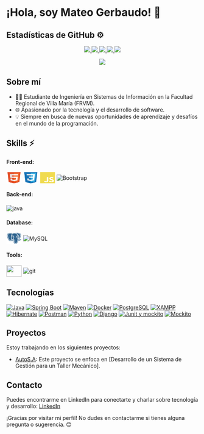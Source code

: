 # ¡Hola, soy Mateo Gerbaudo! 👋

## Estadísticas de GitHub ⚙️
<div align="center">
  <a href="https://github.com/gerbaudo19">
    <p align="center">
      <img height="160em" src="https://github-readme-stats-sigma-five.vercel.app/api?username=gerbaudo19&show_icons=true&theme=react&hide_border=true&locale=es" />
      <img height="160em" src="https://github-readme-streak-stats.herokuapp.com/?user=gerbaudo19&theme=react&hide_border=true&locale=es" />
      <img height="160em" src="https://github-profile-summary-cards.vercel.app/api/cards/most-commit-language?username=gerbaudo19&theme=react&hide_border=true&locale=es"/>
      <img height="160em" src="https://github-profile-summary-cards.vercel.app/api/cards/repos-per-language?username=gerbaudo19&theme=react&hide_border=true&locale=es"/>
      <img height="160em" src="https://github-readme-stats-sigma-five.vercel.app/api/top-langs/?username=gerbaudo19&layout=compact&langs_count=7&theme=react&hide_border=true&locale=es"/>
    </p>
  </a>
  <p align="center">
    <img src="https://user-images.githubusercontent.com/73097560/115834477-dbab4500-a447-11eb-908a-139a6edaec5c.gif">             
    <br>
  </p>
</div>

## Sobre mí
- 👨‍💻 Estudiante de Ingeniería en Sistemas de Información en la Facultad Regional de Villa María (FRVM).
- 🌐 Apasionado por la tecnología y el desarrollo de software.
- 💡 Siempre en busca de nuevas oportunidades de aprendizaje y desafíos en el mundo de la programación.

##  Skills ⚡
  
#### Front-end:
<div>
  <img align="center" title="HTML5" alt="HTML" height="30" width="40" src="https://raw.githubusercontent.com/devicons/devicon/master/icons/html5/html5-original.svg">
  <img align="center" title="CSS" alt="CSS" height="30" width="40" src="https://raw.githubusercontent.com/devicons/devicon/master/icons/css3/css3-original.svg">
  <img align="center" title="JavaScript" alt="Js" height="30" width="40" src="https://raw.githubusercontent.com/devicons/devicon/master/icons/javascript/javascript-plain.svg">
  <img align="center" title="Bootstrap" alt="Bootstrap" height="30" width="40" src="https://cdn.jsdelivr.net/gh/devicons/devicon/icons/bootstrap/bootstrap-original.svg" />
  
#### Back-end:
<div>
  <img align="center" title="java" alt="java" height="30" width="40" src="https://www.google.com/url?sa=i&url=https%3A%2F%2Fwww.flaticon.es%2Ficono-gratis%2Fjava_226777&psig=AOvVaw3gNjE19Uyf_AHgk1jsviOW&ust=1706680350120000&source=images&cd=vfe&opi=89978449&ved=0CBIQjRxqFwoTCIDtw_K1hIQDFQAAAAAdAAAAABAD">
  
#### Database: 
  <img align="center" title="Postgresql" alt="Postgresql" height="30" width="40" src="https://raw.githubusercontent.com/devicons/devicon/1119b9f84c0290e0f0b38982099a2bd027a48bf1/icons/postgresql/postgresql-plain.svg">
  <img align="center" title="MySQL" alt="MySQL" height="30" width="40" src="https://cdn.jsdelivr.net/gh/devicons/devicon/icons/mysql/mysql-original-wordmark.svg">
  
#### Tools:
<div>
  <img align="center" alt="" height="30" width="40" src="https://cdn.jsdelivr.net/gh/devicons/devicon/icons/vscode/vscode-original.svg" />
  <img align="center" alt="git" height="30" width="40" src="https://cdn.jsdelivr.net/gh/devicons/devicon/icons/git/git-original.svg" />

## Tecnologías

[![Java](https://upload.wikimedia.org/wikipedia/commons/thumb/f/f8/Java_logo.svg/1200px-Java_logo.svg.png)](https://www.java.com/)
[![Spring Boot](https://upload.wikimedia.org/wikipedia/commons/thumb/a/a3/Spring_Boot_logo.svg/1200px-Spring_Boot_logo.svg.png)](https://spring.io/projects/spring-boot)
[![Maven](https://upload.wikimedia.org/wikipedia/commons/thumb/6/62/Maven_logo.svg/1200px-Maven_logo.svg.png)](https://maven.apache.org/)
[![Docker](https://upload.wikimedia.org/wikipedia/commons/thumb/a/a3/Docker_logo.svg/1200px-Docker_logo.svg.png)](https://www.docker.com/)
[![PostgreSQL](https://upload.wikimedia.org/wikipedia/commons/thumb/5/5d/PostgreSQL_logo.svg/1200px-PostgreSQL_logo.svg.png)](https://www.postgresql.org/)
[![XAMPP](https://upload.wikimedia.org/wikipedia/commons/thumb/4/4b/XAMPP_logo.svg/1200px-XAMPP_logo.svg.png)](https://www.apachefriends.org/es/index.html)
[![Hibernate](https://upload.wikimedia.org/wikipedia/commons/thumb/1/16/Hibernate_logo.svg/1200px-Hibernate_logo.svg.png)](https://hibernate.org/)
[![Postman](https://upload.wikimedia.org/wikipedia/commons/thumb/a/a0/Postman_logo.svg/1200px-Postman_logo.svg.png)](https://www.postman.com/)
[![Python](https://upload.wikimedia.org/wikipedia/commons/thumb/f/f8/Python_logo.svg/1200px-Python_logo.svg.png)](https://www.python.org/)
[![Django](https://upload.wikimedia.org/wikipedia/commons/thumb/9/94/Django_logo.svg/1200px-Django_logo.svg.png)](https://www.djangoproject.com/)
[![Junit y mockito](https://upload.wikimedia.org/wikipedia/commons/thumb/4/45/Junit_logo.svg/1200px-Junit_logo.svg.png)](https://junit.org/)
[![Mockito](https://upload.wikimedia.org/wikipedia/commons/thumb/d/d1/Mockito_logo.svg/1200px-Mockito_logo.svg.png)](https://site.mockito.org/)

## Proyectos
Estoy trabajando en los siguientes proyectos:

- [AutoS.A](https://github.com/AgustinBartoloni/Auto-S.A): Este proyecto se enfoca en [Desarrollo de un Sistema de Gestión para un Taller Mecánico].


## Contacto
Puedes encontrarme en LinkedIn para conectarte y charlar sobre tecnología y desarrollo: [LinkedIn](https://www.linkedin.com/in/mateo-gerbaudo-645279211/?originalSubdomain=ar)

¡Gracias por visitar mi perfil! No dudes en contactarme si tienes alguna pregunta o sugerencia. 😊
